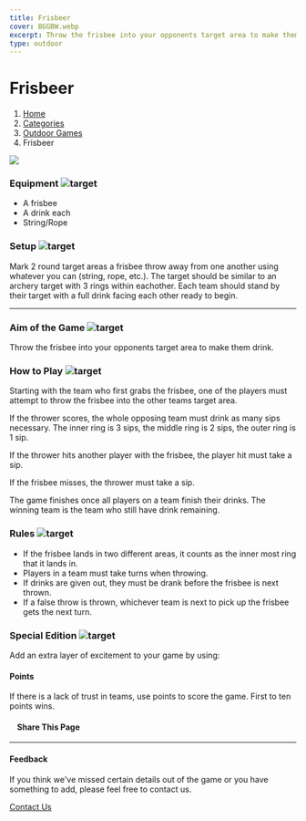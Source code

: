 ```yaml
---
title: Frisbeer
cover: BGGBW.webp
excerpt: Throw the frisbee into your opponents target area to make them drink.
type: outdoor
---
```


# Frisbeer

1.  [Home](/)
2.  [Categories](GameCategories)
3.  [Outdoor Games](GameCategories/OutdoorGames)
4.  Frisbeer

![](images/frisbeer.webp)

### Equipment ![target](images/liquor.webp)

-   A frisbee
-   A drink each
-   String/Rope

### Setup ![target](images/settings.webp)

Mark 2 round target areas a frisbee throw away from one another using whatever you can (string, rope, etc.). The target should be similar to an archery target with 3 rings within eachother. Each team should stand by their target with a full drink facing each other ready to begin.

* * *

### Aim of the Game ![target](images/target.webp)

Throw the frisbee into your opponents target area to make them drink.

### How to Play ![target](images/question.webp)

Starting with the team who first grabs the frisbee, one of the players must attempt to throw the frisbee into the other teams target area.

If the thrower scores, the whole opposing team must drink as many sips necessary. The inner ring is 3 sips, the middle ring is 2 sips, the outer ring is 1 sip.

If the thrower hits another player with the frisbee, the player hit must take a sip.

If the frisbee misses, the thrower must take a sip.

The game finishes once all players on a team finish their drinks. The winning team is the team who still have drink remaining.

### Rules ![target](images/rules.webp)

-   If the frisbee lands in two different areas, it counts as the inner most ring that it lands in.
-   Players in a team must take turns when throwing.
-   If drinks are given out, they must be drank before the frisbee is next thrown.
-   If a false throw is thrown, whichever team is next to pick up the frisbee gets the next turn.

### Special Edition ![target](images/special.webp)

Add an extra layer of excitement to your game by using:

#### **Points**

If there is a lack of trust in teams, use points to score the game. First to ten points wins.

####     Share This Page

[](https://www.facebook.com/sharer/sharer.php?u=beergogglegames.co.uk/GameCategories/OutdoorGames/frisbeer)[](https://www.instagram.com/direct/new/)[](https://twitter.com/intent/tweet?url=beergogglegames.co.uk/GameCategories/OutdoorGames/frisbeer)

* * *

#### Feedback

If you think we've missed certain details out of the game or you have something to add, please feel free to contact us.

  
  
  
[Contact Us](contact)
